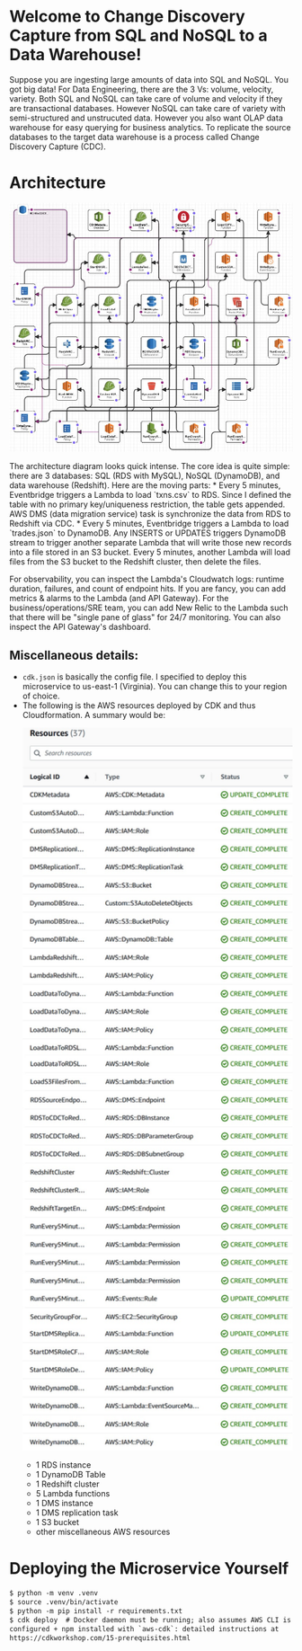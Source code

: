 # Welcome to Change Discovery Capture from SQL and NoSQL to a Data Warehouse!

Suppose you are ingesting large amounts of data into SQL and NoSQL. You got big data! For Data Engineering, there are the 3 Vs: volume, velocity, variety. Both SQL and NoSQL can take care of volume and velocity if they are transactional databases. However NoSQL can take care of variety with semi-structured and unstrucuted data. However you also want OLAP data warehouse for easy querying for business analytics. To replicate the source databases to the target data warehouse is a process called Change Discovery Capture (CDC).



# Architecture
<p align="center"><img src="arch_diagram.jpg" width="800"></p>
The architecture diagram looks quick intense. The core idea is quite simple: there are 3 databases: SQL (RDS with MySQL), NoSQL (DynamoDB), and data warehouse (Redshift). Here are the moving parts:
* Every 5 minutes, Eventbridge triggers a Lambda to load `txns.csv` to RDS. Since I defined the table with no primary key/uniqueness restriction, the table gets appended. AWS DMS (data migration service) task is synchronize the data from RDS to Redshift via CDC.
* Every 5 minutes, Eventbridge triggers a Lambda to load `trades.json` to DynamoDB. Any INSERTS or UPDATES triggers DynamoDB stream to trigger another separate Lambda that will write those new records into a file stored in an S3 bucket. Every 5 minutes, another Lambda will load files from the S3 bucket to the Redshift cluster, then delete the files.

For observability, you can inspect the Lambda's Cloudwatch logs: runtime duration, failures, and count of endpoint hits. If you are fancy, you can add metrics & alarms to the Lambda (and API Gateway). For the business/operations/SRE team, you can add New Relic to the Lambda such that there will be "single pane of glass" for 24/7 monitoring. You can also inspect the API Gateway's dashboard.



## Miscellaneous details:
* `cdk.json` is basically the config file. I specified to deploy this microservice to us-east-1 (Virginia). You can change this to your region of choice.
* The following is the AWS resources deployed by CDK and thus Cloudformation. A summary would be: <p align="center"><img src="AWS_resources.jpg" width="500"></p>
    * 1 RDS instance
    * 1 DynamoDB Table
    * 1 Redshift cluster
    * 5 Lambda functions
    * 1 DMS instance
    * 1 DMS replication task
    * 1 S3 bucket
    * other miscellaneous AWS resources



# Deploying the Microservice Yourself
```
$ python -m venv .venv
$ source .venv/bin/activate
$ python -m pip install -r requirements.txt
$ cdk deploy  # Docker daemon must be running; also assumes AWS CLI is configured + npm installed with `aws-cdk`: detailed instructions at https://cdkworkshop.com/15-prerequisites.html
```